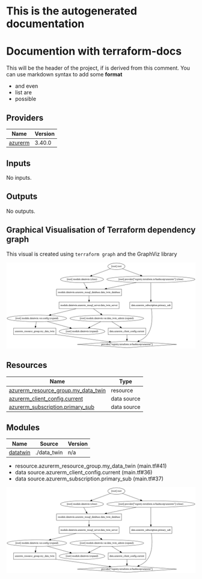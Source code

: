 <!-- BEGIN_TF_DOCS -->
# This is the autogenerated documentation

# Documention with terraform-docs

This will be the header of the project, if is derived from this comment.
You can use markdown syntax to add some **format**

- and even
- list are
- possible

## Providers

| Name | Version |
|------|---------|
| <a name="provider_azurerm"></a> [azurerm](#provider\_azurerm) | 3.40.0 |

## Inputs

No inputs.

## Outputs

No outputs.

## Graphical Visualisation of Terraform dependency graph

This visual is created using `terraform graph` and the GraphViz library

![Gaph](infrastructure_graph.png)

## Resources

| Name | Type |
|------|------|
| [azurerm_resource_group.my_data_twin](https://registry.terraform.io/providers/hashicorp/azurerm/latest/docs/resources/resource_group) | resource |
| [azurerm_client_config.current](https://registry.terraform.io/providers/hashicorp/azurerm/latest/docs/data-sources/client_config) | data source |
| [azurerm_subscription.primary_sub](https://registry.terraform.io/providers/hashicorp/azurerm/latest/docs/data-sources/subscription) | data source |

## Modules

| Name | Source | Version |
|------|--------|---------|
| <a name="module_datatwin"></a> [datatwin](#module\_datatwin) | ./data_twin | n/a |


- resource.azurerm_resource_group.my_data_twin (main.tf#41)
- data source.azurerm_client_config.current (main.tf#36)
- data source.azurerm_subscription.primary_sub (main.tf#37)
<!-- END_TF_DOCS -->
![Gaph](infrastructure_graph.png)
